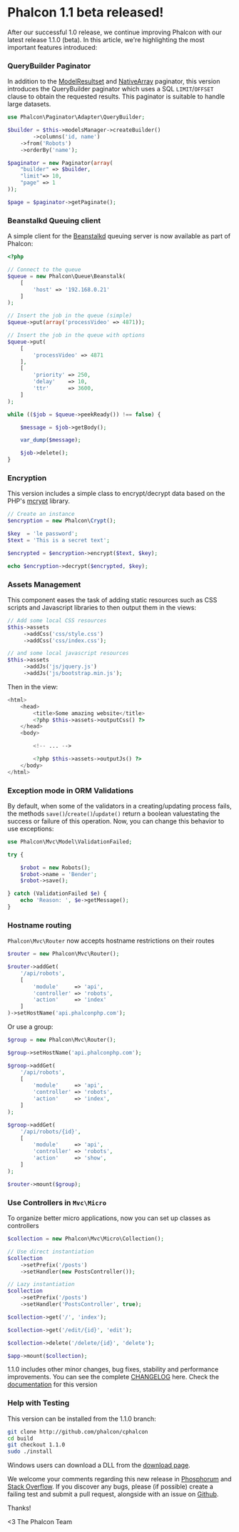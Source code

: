 Phalcon 1.1 beta released!
==========================

After ​our successful 1.0 release, we continue improving Phalcon ​with our latest release 1.1.0 (beta). In this article, we're highlighting the most important features introduced:

### QueryBuilder Paginator
In addition to the [ModelResultset](https://docs.phalconphp.com/en/latest/reference/pagination.html) and [NativeArray](https://docs.phalconphp.com/en/latest/reference/pagination.html) paginator, this version introduces the QueryBuilder paginator which uses a SQL `LIMIT`/`OFFSET` clause to obtain the requested results. This paginator is suitable to handle ​large datasets.

```php
use Phalcon\Paginator\Adapter\QueryBuilder;

$builder = $this->modelsManager->createBuilder()
        ->columns('id, name')
    ->from('Robots')
    ->orderBy('name');

$paginator = new Paginator(array(
    "builder" => $builder,
    "limit"=> 10,
    "page" => 1
));

$page = $paginator->getPaginate();
```

### Beanstalkd Queuing client
A simple client for the [Beanstalkd](http://kr.github.io/beanstalkd/) queuing server is now available as part of Phalcon:

```php
<?php

// Connect to the queue
$queue = new Phalcon\Queue\Beanstalk(
    [
        'host' => '192.168.0.21'
    ]
);

// Insert the job in the queue (simple)
$queue->put(array('processVideo' => 4871));

// Insert the job in the queue with options
$queue->put(
    [
        'processVideo' => 4871
    ],
    [
        'priority' => 250,
        'delay'    => 10,
        'ttr'      => 3600,
    ]
);

while (($job = $queue->peekReady()) !== false) {

    $message = $job->getBody();

    var_dump($message);

    $job->delete();
}
```

### Encryption
This version includes a simple class to encrypt/decrypt data based on the PHP's [mcrypt](http://php.net/manual/en/book.mcrypt.php) library.

```php
// Create an instance
$encryption = new Phalcon\Crypt();

$key  = 'le password';
$text = 'This is a secret text';

$encrypted = $encryption->encrypt($text, $key);

echo $encryption->decrypt($encrypted, $key);
```

### Assets Management
This component eases the task of adding static resources such as CSS scripts and Javascript libraries to then output them in the views:

```php
// Add some local CSS resources
$this->assets
     ->addCss('css/style.css')
     ->addCss('css/index.css');

// and some local javascript resources
$this->assets
     ->addJs('js/jquery.js')
     ->addJs('js/bootstrap.min.js');
```

Then in the view:

```php
<html>
    <head>
        <title>Some amazing website</title>
        <?php $this->assets->outputCss() ?>
    </head>
    <body>

        <!-- ... -->

        <?php $this->assets->outputJs() ?>
    </body>
</html>
```

### Exception mode in ORM Validations
By default, when some of the validators in a creating/updating process fails, the methods `save()`/`create()`/`update()` return ​​a boolean value​stating the success ​or failure ​of this operation. Now, you can change this behavior to use exceptions:

```php
use Phalcon\Mvc\Model\ValidationFailed;

try {

    $robot = new Robots();
    $robot->name = 'Bender';
    $robot->save();

} catch (ValidationFailed $e) {
    echo 'Reason: ', $e->getMessage();
}
```

### Hostname routing
`Phalcon\Mvc\Router` now accepts hostname restrictions on their routes

```php
$router = new Phalcon\Mvc\Router();

$router->addGet(
    '/api/robots', 
    [
        'module'     => 'api',
        'controller' => 'robots',
        'action'     => 'index'
    ]
)->setHostName('api.phalconphp.com');
```

Or use a group:

```php
$group = new Phalcon\Mvc\Router();

$group->setHostName('api.phalconphp.com');

$groop->addGet(
    '/api/robots', 
    [
        'module'     => 'api',
        'controller' => 'robots',
        'action'     => 'index',
    ]
);

$groop->addGet(
    '/api/robots/{id}', 
    [
        'module'     => 'api',
        'controller' => 'robots',
        'action'     => 'show',
    ]
);

$router->mount($group);
```

### Use Controllers in `Mvc\Micro`

To organize better micro applications, now you can set up classes as controllers

```php
$collection = new Phalcon\Mvc\Micro\Collection();

// Use direct instantiation
$collection
    ->setPrefix('/posts')
    ->setHandler(new PostsController());

// Lazy instantiation
$collection
    ->setPrefix('/posts')
    ->setHandler('PostsController', true);

$collection->get('/', 'index');

$collection->get('/edit/{id}', 'edit');

$collection->delete('/delete/{id}', 'delete');

$app->mount($collection);
```

1.1.0 includes other minor changes, bug fixes, stability and performance improvements. You can see the complete [CHANGELOG](https://github.com/phalcon/cphalcon/blob/1.1.0/CHANGELOG) here. Check the [documentation](https://docs.phalconphp.com/en/1.1.0/) for this version

### Help with Testing
This version can be installed from the 1.1.0 branch:

```sh
git clone http://github.com/phalcon/cphalcon
cd build
git checkout 1.1.0
sudo ./install
```

Windows users can download a DLL from the [download page](https://phalconphp.com/download).

We welcome your comments regarding this new release in [Phosphorum](https://forum.phalconphp.com) and [Stack Overflow](http://stackoverflow.com/questions/tagged/phalcon). If you discover any bugs, please (if possible) create a failing test and submit a pull request, alongside with an issue on [Github](http://github.com/phalcon/cphalcon/).

Thanks!


<3 The Phalcon Team

